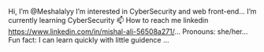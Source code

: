 Hi, I’m @Meshalalyy
I’m interested in CyberSecurity and web front-end...
I’m currently learning CyberSecurity
📫 How to reach me linkedin https://www.linkedin.com/in/mishal-ali-56508a271/...
Pronouns: she/her...
Fun fact: I can learn quickly with little guidence ...

